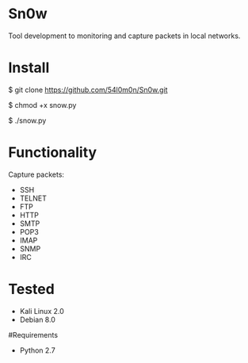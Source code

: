 # Sn0w
Tool development to monitoring and capture packets in local networks.

# Install

 $ git clone https://github.com/54l0m0n/Sn0w.git

 $ chmod +x snow.py

 $ ./snow.py

# Functionality
Capture packets:
- SSH
- TELNET
- FTP
- HTTP
- SMTP 
- POP3 
- IMAP
- SNMP 
- IRC

# Tested
- Kali Linux 2.0
- Debian 8.0

#Requirements
- Python 2.7
